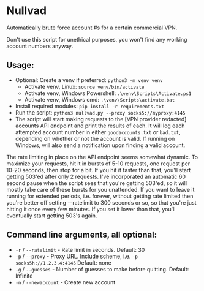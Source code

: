 # Nullvad

Automatically brute force account #s for a certain commercial VPN.

Don't use this script for unethical purposes, you won't find any working account numbers anyway.

## Usage:
- Optional: Create a venv if preferred: `python3 -m venv venv`
  - Activate venv, Linux: `source venv/bin/activate`
  - Activate venv, Windows Powershell: `.\venv\Scripts\Activate.ps1`
  - Activate venv, Windows cmd: `.\venv\Scripts\activate.bat`
- Install required modules: `pip install -r requirements.txt`
- Run the script: `python3 nullvad.py --proxy socks5://myproxy:4145`
- The script will start making requests to the [VPN provider redacted] accounts API endpoint and print the results of each. It will log each attempted account number in either `goodaccounts.txt` or `bad.txt`, depending on whether or not the account is valid. If running on Windows, will also send a notification upon finding a valid account.

The rate limiting in place on the API endpoint seems somewhat dynamic. To maximize your requests, hit it in bursts of 5-10 requests, one request per 10-20 seconds, then stop for a bit. If you hit it faster than that, you'll start getting 503'ed after only 2 requests. I've incorporated an automatic 60 second pause when the script sees that you're getting 503'ed, so it will mostly take care of these bursts for you unattended. If you want to leave it running for extended periods, i.e. forever, without getting rate limited then you're better off setting --ratelimit to 300 seconds or so, so that you're just hitting it once every few minutes. If you set it lower than that, you'll eventually start getting 503's again.

## Command line arguments, all optional:
- `-r` / `--ratelimit` - Rate limit in seconds. Default: 30
- `-p` / `--proxy` - Proxy URL. Include scheme, i.e. `-p socks5h://1.2.3.4:4145` Default: none
- `-g` / `--guesses` - Number of guesses to make before quitting. Default: Infinite
- `-n` / `--newaccount` - Create new account
